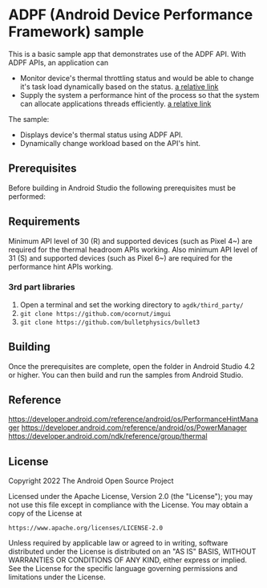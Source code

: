 # ADPF (Android Device Performance Framework) sample

This is a basic sample app that demonstrates use of the ADPF API.
With ADPF APIs, an application can
- Monitor device's thermal throttling status and would be able to
  change it's task load dynamically based on the status.
  [a relative link](./src/main/cpp/adpf_manager.cpp#L88)
- Supply the system a performance hint of the process so that
  the system can allocate applications threads efficiently.
  [a relative link](./src/main/cpp/adpf_manager.cpp#L175)

The sample:

* Displays device's thermal status using ADPF API.
* Dynamically change workload based on the API's hint.

## Prerequisites

Before building in Android Studio the following prerequisites must be
performed:

## Requirements
Minimum API level of 30 (R) and supported devices (such as Pixel 4~) are
required for the thermal headroom APIs working.
Also minimum API level of 31 (S) and supported devices (such as Pixel 6~) are
required for the performance hint APIs working.

### 3rd part libraries

1. Open a terminal and set the working directory to `agdk/third_party/`
2. `git clone https://github.com/ocornut/imgui`
3. `git clone https://github.com/bulletphysics/bullet3`


## Building

Once the prerequisites are complete, open the folder in Android Studio 4.2
or higher. You can then build and run the samples from Android Studio.

## Reference
https://developer.android.com/reference/android/os/PerformanceHintManager
https://developer.android.com/reference/android/os/PowerManager
https://developer.android.com/ndk/reference/group/thermal

## License

Copyright 2022 The Android Open Source Project

Licensed under the Apache License, Version 2.0 (the "License");
you may not use this file except in compliance with the License.
You may obtain a copy of the License at

    https://www.apache.org/licenses/LICENSE-2.0

Unless required by applicable law or agreed to in writing, software
distributed under the License is distributed on an "AS IS" BASIS,
WITHOUT WARRANTIES OR CONDITIONS OF ANY KIND, either express or implied.
See the License for the specific language governing permissions and
limitations under the License.
